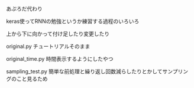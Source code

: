 あぷろだ代わり

keras使ってRNNの勉強というか練習する過程のいろいろ





上から下に向かって付け足したり変更したり


original.py           チュートリアルそのまま

original_time.py      時間表示するようにしたやつ

sampling_test.py    	簡単な前処理と繰り返し回数減らしたりとかしてサンプリングのこと見るため

	











